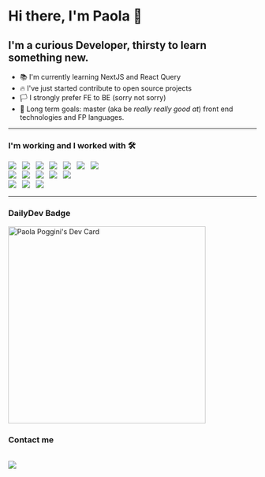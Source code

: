 # Hi there, I'm Paola 👋

## I'm a curious Developer, thirsty to learn something new.

- 📚 I'm currently learning NextJS and React Query
- 🔥 I've just started contribute to open source projects
- 🏳️ I strongly prefer FE to BE (sorry not sorry)
- 🥅 Long term goals: master (aka be *really really good at*) front end technologies and FP languages.
---

### I'm working and I worked with 🛠 
<p>
   <img src="https://img.shields.io/badge/HTML%20-%23F7DF1E.svg?&style=for-the-badge&color=E34F26" />&nbsp;&nbsp;
   <img src="https://img.shields.io/badge/css%20-%23F7DF1E.svg?&style=for-the-badge&color=5BA8EE" />&nbsp;&nbsp;
   <img src="https://img.shields.io/badge/Scss%20-%23F7DF1E.svg?&style=for-the-badge&color=CD6799" />&nbsp;&nbsp;
   <img src="https://img.shields.io/badge/JavaScript%20-%23F7DF1E.svg?&style=for-the-badge&color=F7DF1E" />&nbsp;&nbsp;
   <img src="https://img.shields.io/badge/Vue%20-%23F7DF1E.svg?&style=for-the-badge&color=41B883" />&nbsp;&nbsp;
   <img src="https://img.shields.io/badge/react%20-%23F7DF1E.svg?&style=for-the-badge&color=00D8FF" />&nbsp;&nbsp;
   <img src="https://img.shields.io/badge/TypeScript%20-%23F7DF1E.svg?&style=for-the-badge&color=3178C6" />&nbsp;&nbsp;
   <br />
   <img src="https://img.shields.io/badge/Php%20-%23F7DF1E.svg?&style=for-the-badge&color=#474A8A" />&nbsp;&nbsp;
   <img src="https://img.shields.io/badge/Symfony%20-%23F7DF1E.svg?&style=for-the-badge&color=000000" />&nbsp;&nbsp;
   <img src="https://img.shields.io/badge/Laravel%20-%23F7DF1E.svg?&style=for-the-badge&color=F24F3B" />&nbsp;&nbsp;
   <img src="https://img.shields.io/badge/Elixir%20-%23F7DF1E.svg?&style=for-the-badge&color=5b1ca3" />&nbsp;&nbsp;
   <img src="https://img.shields.io/badge/Phoenix%20-%23F7DF1E.svg?&style=for-the-badge&color=f75d3e" />&nbsp;&nbsp;
   <br />
   <img src="https://img.shields.io/badge/GitHub%20-%23F7DF1E.svg?&style=for-the-badge&color=000" />&nbsp;&nbsp;
   <img src="https://img.shields.io/badge/Bitbucket%20-%23F7DF1E.svg?&style=for-the-badge&color=2684FF" />&nbsp;&nbsp;
   <img src="https://img.shields.io/badge/Docker%20-%23F7DF1E.svg?&style=for-the-badge&color=2496ED" />&nbsp;&nbsp;
</p> 


---

### DailyDev Badge
<a href="https://app.daily.dev/paolapog"><img src="https://api.daily.dev/devcards/004d842db7cd455a828e8c4d7a8946c8.png?r=gpk" width="400" alt="Paola Poggini's Dev Card"/></a>


### Contact me 
<a href="https://www.linkedin.com/in/paola-poggini-644169180/"><img src="https://img.shields.io/badge/linkedin-%230077B5.svg?&style=for-the-badge&logo=linkedin&logoColor=white" /></a>&nbsp;
---

[linkedin]: https://www.linkedin.com/in/paola-poggini-644169180/
